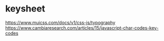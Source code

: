 # keysheet

https://www.muicss.com/docs/v1/css-js/typography
https://www.cambiaresearch.com/articles/15/javascript-char-codes-key-codes